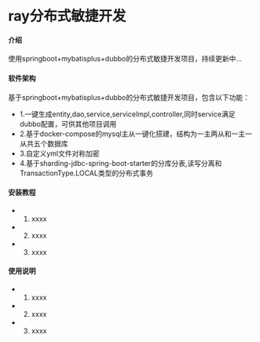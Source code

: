 # ray分布式敏捷开发

#### 介绍
使用springboot+mybatisplus+dubbo的分布式敏捷开发项目，持续更新中...

#### 软件架构
基于springboot+mybatisplus+dubbo的分布式敏捷开发项目，包含以下功能：
- 1.一键生成entity,dao,service,serviceImpl,controller,同时service满足dubbo配置，可供其他项目调用
- 2.基于docker-compose的mysql主从一键化搭建，结构为一主两从和一主一从共五个数据库
- 3.自定义yml文件对称加密
- 4.基于sharding-jdbc-spring-boot-starter的分库分表,读写分离和TransactionType.LOCAL类型的分布式事务


#### 安装教程

- 1.  xxxx
- 2.  xxxx
- 3.  xxxx

#### 使用说明

- 1.  xxxx
- 2.  xxxx
- 3.  xxxx
